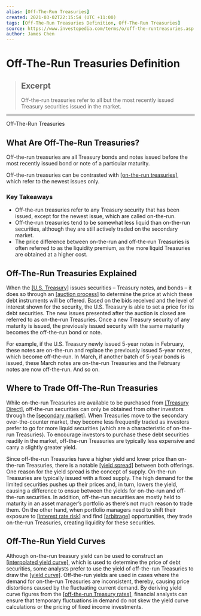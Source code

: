 ```yaml
---
alias: [Off-The-Run Treasuries]
created: 2021-03-02T22:15:54 (UTC +11:00)
tags: [Off-The-Run Treasuries Definition, Off-The-Run Treasuries]
source: https://www.investopedia.com/terms/o/off-the-runtreasuries.asp
author: James Chen
---
```


# Off-The-Run Treasuries Definition

> ## Excerpt
> Off-the-run treasuries refer to all but the most recently issued Treasury securities issued in the market.

---

Off-The-Run Treasuries
## What Are Off-The-Run Treasuries?

Off-the-run treasuries are all Treasury bonds and notes issued before the most recently issued bond or note of a particular maturity.

Off-the-run treasuries can be contrasted with [[on-the-run treasuries]](https://www.investopedia.com/terms/o/on-the-runtreasuries.asp), which refer to the newest issues only.

### Key Takeaways

-   Off-the-run treasuries refer to any Treasury security that has been issued, except for the newest issue, which are called on-the-run.
-   Off-the-run treasuries tend to be somewhat less liquid than on-the-run securities, although they are still actively traded on the secondary market.
-   The price difference between on-the-run and off-the-run Treasuries is often referred to as the liquidity premium, as the more liquid Treasuries are obtained at a higher cost.

## Off-The-Run Treasuries Explained

When the [[U.S. Treasury]](https://www.investopedia.com/terms/u/ustreasury.asp) issues securities – Treasury notes, and bonds – it does so through an [[auction process]](https://www.investopedia.com/terms/d/dutchauction.asp) to determine the price at which these debt instruments will be offered. Based on the bids received and the level of interest shown for the security, the U.S. Treasury is able to set a price for its debt securities. The new issues presented after the auction is closed are referred to as on-the-run Treasuries. Once a new Treasury security of any maturity is issued, the previously issued security with the same maturity becomes the off-the-run bond or note.

For example, if the U.S. Treasury newly issued 5-year notes in February, these notes are on-the-run and replace the previously issued 5-year notes, which become off-the-run. In March, if another batch of 5-year bonds is issued, these March notes are on-the-run Treasuries and the February notes are now off-the-run. And so on.

## Where to Trade Off-The-Run Treasuries

While on-the-run Treasuries are available to be purchased from [[Treasury Direct]](https://www.investopedia.com/terms/t/treasurydirect.asp), off-the-run securities can only be obtained from other investors through the [[secondary market]](https://www.investopedia.com/terms/s/secondarymarket.asp). When Treasuries move to the secondary over-the-counter market, they become less frequently traded as investors prefer to go for more liquid securities (which are a characteristic of on-the-run Treasuries). To encourage investors to purchase these debt securities readily in the market, off-the-run Treasuries are typically less expensive and carry a slightly greater yield.

Since off-the-run Treasuries have a higher yield and lower price than on-the-run Treasuries, there is a notable [[yield spread]](https://www.investopedia.com/terms/y/yieldspread.asp) between both offerings. One reason for the yield spread is the concept of supply. On-the-run Treasuries are typically issued with a fixed supply. The high demand for the limited securities pushes up their prices and, in turn, lowers the yield, causing a difference to ensue between the yields for on-the-run and off-the-run securities. In addition, off-the-run securities are mostly held to maturity in an asset manager’s portfolio as there’s not much reason to trade them. On the other hand, when portfolio managers need to shift their exposure to [[interest rate risk]](https://www.investopedia.com/terms/i/interestraterisk.asp) and find [[arbitrage]](https://www.investopedia.com/terms/a/arbitrage.asp) opportunities, they trade on-the-run Treasuries, creating liquidity for these securities.

## Off-The-Run Yield Curves

Although on-the-run treasury yield can be used to construct an [[interpolated yield curve]](https://www.investopedia.com/terms/i/interpolated_yield_curve.asp), which is used to determine the price of debt securities, some analysts prefer to use the yield of off-the-run Treasuries to draw the [[yield curve]](https://www.investopedia.com/terms/y/yieldcurve.asp). Off-the-run yields are used in cases where the demand for on-the-run Treasuries are inconsistent, thereby, causing price distortions caused by the fluctuating current demand. By deriving yield curve figures from the [[off-the-run Treasury rates]](https://www.investopedia.com/terms/o/off_the_run_curve.asp), financial analysts can ensure that temporary fluctuations in demand do not skew the yield curve calculations or the pricing of fixed income investments.
